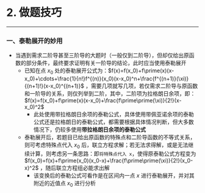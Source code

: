 # 2. 做题技巧

---

### 一、泰勒展开的妙用

- 当遇到需求二阶导甚至三阶导的大题时（一般仅到二阶导），但却仅给出原函数的部分条件，最终要求证明有关一阶导的结论，此时应当使用泰勒展开
	- 已知在点 $x_0$ 处的泰勒展开公式为：$f(x)=f(x_0)+f\prime(x)(x-x_0)+\cdots+\frac{1}{n!}f^{(n)}(x_0)(x-x_0)^n+\frac{f^{(n+1)}(\xi)}{(n+1)!}(x-x_0)^{(n+1)}$  ，需要几项就写几项，若仅需求二阶导与原函数和一阶导的关系，则仅列举到二阶，其中，二阶项为拉格朗日余项，即：$f(x)=f(x_0)+f\prime(x)(x-x_0)+\frac{f\prime\prime(\xi)}{2!}(x-x_0)^2$ 
		- 此处使用带拉格朗日余项的泰勒公式，具体使用带佩亚诺余项的泰勒公式还是拉格朗日的泰勒公式，都需要根据具体情况判断，但大多数情况下，仍较多使用**带拉格朗日余项的泰勒公式**
	- 泰勒展开后，若题目已给出原函数的特殊点和二阶导函数的不等式关系，则可考虑特殊点代入 $x_0$ 后，联立方程求解；若无法求得解，或是无法继续计算，则考虑另一条思路：即`将特殊点代入 x`，使得原泰勒公式方程变为 $f(x_0)=f(x)+f\prime(x_0)(x_0-x)+\frac{f\prime\prime(\xi)}{2!}(x_0-x)^2$  ，随后联立方程组必能求出解
		- 该变换后的泰勒公式可看作是在区间内一点 $x$ 进行泰勒展开，并对其附近的近值点 $x_0$ 进行分析